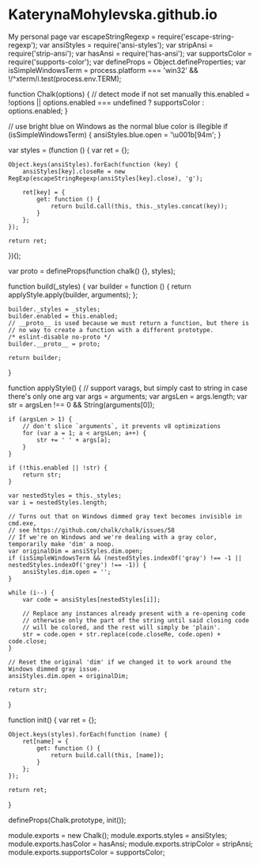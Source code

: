 # KaterynaMohylevska.github.io
My personal page
var escapeStringRegexp = require('escape-string-regexp');
var ansiStyles = require('ansi-styles');
var stripAnsi = require('strip-ansi');
var hasAnsi = require('has-ansi');
var supportsColor = require('supports-color');
var defineProps = Object.defineProperties;
var isSimpleWindowsTerm = process.platform === 'win32' && !/^xterm/i.test(process.env.TERM);

function Chalk(options) {
	// detect mode if not set manually
	this.enabled = !options || options.enabled === undefined ? supportsColor : options.enabled;
}

// use bright blue on Windows as the normal blue color is illegible
if (isSimpleWindowsTerm) {
	ansiStyles.blue.open = '\u001b[94m';
}

var styles = (function () {
	var ret = {};

	Object.keys(ansiStyles).forEach(function (key) {
		ansiStyles[key].closeRe = new RegExp(escapeStringRegexp(ansiStyles[key].close), 'g');

		ret[key] = {
			get: function () {
				return build.call(this, this._styles.concat(key));
			}
		};
	});

	return ret;
})();

var proto = defineProps(function chalk() {}, styles);

function build(_styles) {
	var builder = function () {
		return applyStyle.apply(builder, arguments);
	};

	builder._styles = _styles;
	builder.enabled = this.enabled;
	// __proto__ is used because we must return a function, but there is
	// no way to create a function with a different prototype.
	/* eslint-disable no-proto */
	builder.__proto__ = proto;

	return builder;
}

function applyStyle() {
	// support varags, but simply cast to string in case there's only one arg
	var args = arguments;
	var argsLen = args.length;
	var str = argsLen !== 0 && String(arguments[0]);

	if (argsLen > 1) {
		// don't slice `arguments`, it prevents v8 optimizations
		for (var a = 1; a < argsLen; a++) {
			str += ' ' + args[a];
		}
	}

	if (!this.enabled || !str) {
		return str;
	}

	var nestedStyles = this._styles;
	var i = nestedStyles.length;

	// Turns out that on Windows dimmed gray text becomes invisible in cmd.exe,
	// see https://github.com/chalk/chalk/issues/58
	// If we're on Windows and we're dealing with a gray color, temporarily make 'dim' a noop.
	var originalDim = ansiStyles.dim.open;
	if (isSimpleWindowsTerm && (nestedStyles.indexOf('gray') !== -1 || nestedStyles.indexOf('grey') !== -1)) {
		ansiStyles.dim.open = '';
	}

	while (i--) {
		var code = ansiStyles[nestedStyles[i]];

		// Replace any instances already present with a re-opening code
		// otherwise only the part of the string until said closing code
		// will be colored, and the rest will simply be 'plain'.
		str = code.open + str.replace(code.closeRe, code.open) + code.close;
	}

	// Reset the original 'dim' if we changed it to work around the Windows dimmed gray issue.
	ansiStyles.dim.open = originalDim;

	return str;
}

function init() {
	var ret = {};

	Object.keys(styles).forEach(function (name) {
		ret[name] = {
			get: function () {
				return build.call(this, [name]);
			}
		};
	});

	return ret;
}

defineProps(Chalk.prototype, init());

module.exports = new Chalk();
module.exports.styles = ansiStyles;
module.exports.hasColor = hasAnsi;
module.exports.stripColor = stripAnsi;
module.exports.supportsColor = supportsColor;
